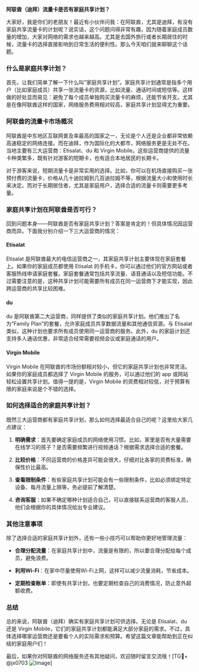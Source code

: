 **阿联酋（迪拜）流量卡是否有家庭共享计划？**

大家好，我是你们的老朋友！最近有小伙伴问我：在阿联酋，尤其是迪拜，有没有家庭共享流量卡的计划呢？说实话，这个问题问得非常有趣，因为随着家庭成员数量的增加，大家对网络的需求也越来越高。尤其是去国外旅行或者长期居住的时候，流量卡的选择直接影响到日常生活的便利性。那么今天咱们就来聊聊这个话题。

### 什么是家庭共享计划？

首先，让我们简单了解一下什么叫“家庭共享计划”。家庭共享计划通常是指多个用户（比如家庭成员）共享一张流量卡的资源，比如流量、通话时间或短信等。这样做的好处显而易见：避免了每个成员单独购买流量卡的麻烦，还能节省开支。尤其是在像阿联酋这样的国家，网络服务费用相对较高，家庭共享计划显得尤为重要。

### 阿联酋的流量卡市场概况

阿联酋是中东地区互联网普及率最高的国家之一，无论是个人还是企业都非常依赖高速稳定的网络连接。而在迪拜，作为国际化的大都市，网络服务更是无处不在。当地主要有三大运营商：Etisalat、du 和 Virgin Mobile。这些运营商提供的流量卡种类繁多，既有针对游客的短期卡，也有适合本地居民的长期卡。

对于游客来说，短期流量卡是非常实用的选择。比如，你可以在机场直接购买一张预付费的流量卡，价格从几十迪拉姆到几百迪拉姆不等，根据流量大小和使用时长来决定。而对于长期居住者，尤其是家庭用户，选择合适的流量卡则需要更多考量。

### 家庭共享计划在阿联酋是否可行？

回到问题本身——阿联酋是否有家庭共享计划？答案是肯定的！但具体情况因运营商而异。下面我分别介绍一下三大运营商的情况：

#### Etisalat
Etisalat 是阿联酋最大的电信运营商之一，其家庭共享计划主要体现在家庭套餐上。如果你的家庭成员都使用 Etisalat 的手机卡，你可以通过他们的官方网站或者客服热线申请家庭套餐。家庭套餐通常包括共享流量、语音通话以及短信功能。不过需要注意的是，这种共享计划可能需要所有成员在同一运营商下才能实现，因此跨运营商的共享比较困难。

#### du
du 是阿联酋第二大运营商，同样提供了类似的家庭共享计划。他们推出了名为“Family Plan”的套餐，允许家庭成员共享数据流量和其他通信资源。与 Etisalat 类似，这种计划也要求所有成员使用同一运营商的服务。此外，du 的家庭计划还支持多人通话优惠，非常适合经常需要视频会议或家庭通话的用户。

#### Virgin Mobile
Virgin Mobile 在阿联酋的市场份额相对较小，但它的家庭共享计划也非常灵活。如果你的家庭成员都选择了 Virgin Mobile 的服务，可以通过他们的 app 或网站轻松设置共享计划。值得一提的是，Virgin Mobile 的资费相对较低，对于预算有限的家庭来说是个不错的选择。

### 如何选择适合的家庭共享计划？

既然三大运营商都有家庭共享计划，那么如何选择最适合自己的呢？这里给大家几点建议：

1. **明确需求**：首先要确定家庭成员的网络使用习惯。比如，家里是否有大量需要在线学习的孩子？是否需要频繁进行视频通话？根据需求选择合适的套餐。
   
2. **比较价格**：不同运营商的价格差异可能会很大，仔细对比各家的资费标准，确保性价比最高。

3. **查看限制条件**：有些家庭共享计划可能会有一些限制条件，比如必须绑定特定设备、每月流量上限等，务必提前了解清楚。

4. **咨询客服**：如果不确定哪种计划适合自己，可以直接联系运营商的客服人员，他们会根据你的具体情况给出专业建议。

### 其他注意事项

除了选择合适的家庭共享计划外，还有一些小技巧可以帮助你更好地管理流量：

- **合理分配流量**：在家庭共享计划中，流量是有限的，所以要合理分配给每个成员，避免浪费。
  
- **利用Wi-Fi**：在家中尽量使用Wi-Fi上网，这样可以减少流量消耗，节省成本。

- **定期检查账单**：即使有共享计划，也要定期检查自己的消费情况，防止意外超额收费。

### 总结

总的来说，阿联酋（迪拜）确实有家庭共享计划可供选择。无论是 Etisalat、du 还是 Virgin Mobile，它们的家庭共享计划都能满足大部分家庭的需求。不过，具体选择哪家运营商还是要看个人的实际需求和预算。希望这篇文章能帮助到正在纠结的家庭用户们！

最后，如果你对阿联酋的网络服务还有其他疑问，欢迎随时留言交流哦！[TG💪+ @jx0703 ![Image](https://github.com/user-attachments/assets/dbca1d08-cadb-493c-b0ec-ad6f7a83f270)]